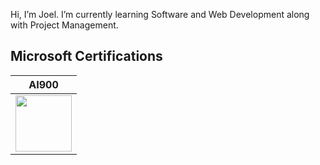 Hi, I’m Joel.
I’m currently learning Software and Web Development along with Project Management.


## Microsoft Certifications

|AI900|
|---|
|<img src="https://github.com/joel-mainey/joel-mainey/assets/64710295/a3ed4c9a-1804-466c-ad3d-2dcb9b87b0b6" width="90px">|
